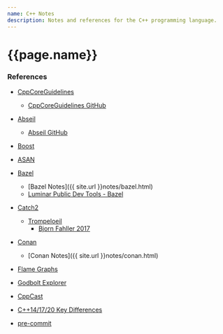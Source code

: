 ```yaml
---
name: C++ Notes
description: Notes and references for the C++ programming language.
---
```

<h1>{{page.name}}</h1>

<h3>References</h3>

- [CppCoreGuidelines](https://isocpp.github.io/CppCoreGuidelines/CppCoreGuidelines)
  - [CppCoreGuidelines GitHub](https://github.com/isocpp/CppCoreGuidelines)

- [Abseil](https://abseil.io/)
  - [Abseil GitHub](https://github.com/abseil/abseil-cpp/blob/master/README.md)

- [Boost](https://www.boost.org/)

- [ASAN](https://github.com/google/sanitizers/wiki/AddressSanitizer)

- [Bazel]()
  - [Bazel Notes]({{ site.url }}notes/bazel.html)
  - [Luminar Public Dev Tools - Bazel](https://github.com/luminartech/dev-tools)
  
- [Catch2](https://github.com/catchorg/Catch2)
  - [Trompeloeil](https://trompeloeil.github.io/)
    - [Bjorn Fahller 2017](https://www.youtube.com/watch?v=HCh6cs9nXt0)

- [Conan](https://conan.io/)
  - [Conan Notes]({{ site.url }}notes/conan.html)

- [Flame Graphs](https://brendangregg.com/flamegraphs.html)

- [Godbolt Explorer](https://godbolt.org/)
 
  
- [CppCast](https://cppcast.com/)
- [C++14/17/20 Key Differences](https://www.geeksforgeeks.org/cpp14-vs-cpp17-vs-cpp20/)

- [pre-commit](https://pre-commit.com/)
